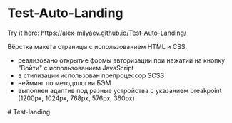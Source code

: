 # Test-Auto-Landing
Try it here: https://alex-milyaev.github.io/Test-Auto-Landing/

Вёрстка макета страницы с использованием HTML и CSS. 
- реализовано открытие формы авторизации при нажатии на кнопку "Войти" с использованием JavaScript
- в стилизации использован препроцессор SCSS
- нейминг по методологии БЭМ
- выполнен адаптив под разные устройства с указанием breakpoint (1200px, 1024px, 768px, 576px, 360px)


#   T e s t - l a n d i n g  
 